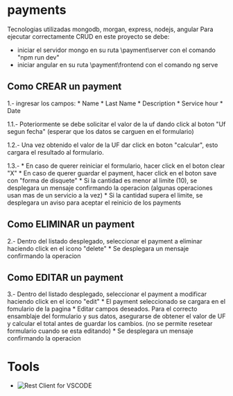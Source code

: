 # payments
Tecnologias utilizadas mongodb, morgan, express, nodejs, angular 
Para ejecutar correctamente CRUD  en este proyecto
se debe:

- iniciar el servidor mongo en su ruta \payment\server con el comando "npm run dev" 
- iniciar angular en su ruta \payment\frontend con el comando ng serve


## Como CREAR un payment ##
 1.- ingresar los campos: 
    * Name
    * Last Name
    * Description 
    * Service hour
    * Date
    
1.1.- Poteriormente se debe solicitar el valor de la uf dando click al boton "Uf segun fecha"
   (esperar que los datos se carguen en el formulario)

1.2.- Una vez obtenido el valor de la UF dar click en boton "calcular", esto cargara el 
      resultado al formulario.

1.3.- * En caso de querer reiniciar el formulario, hacer click en el boton clear "X"
      * En caso de querer guardar el payment, hacer click en el boton save con "forma de disquete"
         * Si la cantidad es menor al limite (10), se desplegara un mensaje confirmando la operacion (algunas operaciones usan mas de un servicio a la vez)
         * Si la cantidad supera el limite, se desplegara un aviso para aceptar el reinicio de los payments

## Como ELIMINAR un payment ##
   2.- Dentro del listado desplegado, seleccionar el payment a eliminar haciendo click en el icono "delete"
         * Se desplegara un mensaje confirmando la operacion

## Como EDITAR un payment ##
   3.- Dentro del listado desplegado, seleccionar el payment a modificar haciendo click en el icono "edit"
      * El payment seleccionado se cargara en el fomulario de la pagina
      * Editar campos deseados. Para el correcto ensamblaje del formulario y sus datos, asegurarse de obtener   el valor de UF y  calcular el total antes de guardar los cambios. (no se permite resetear formulario cuando se esta editando)
      * Se desplegara un mensaje confirmando la operacion


   
      

   



   
 

# Tools
- ![Rest Client for VSCODE](https://marketplace.visualstudio.com/items?itemName=humao.rest-client)
